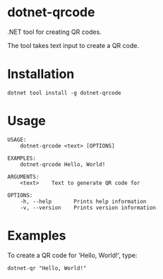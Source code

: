 # dotnet-qrcode

.NET tool for creating QR codes.

The tool takes text input to create a QR code.

# Installation

```
dotnet tool install -g dotnet-qrcode
```

# Usage

```
USAGE:
    dotnet-qrcode <text> [OPTIONS]                                                                                                                             
    
EXAMPLES:
    dotnet-qrcode Hello, World!

ARGUMENTS:
    <text>    Text to generate QR code for

OPTIONS:
    -h, --help       Prints help information
    -v, --version    Prints version information
```

# Examples

To create a QR code for 'Hello, World!', type:

```
dotnet-qr "Hello, World!"
```